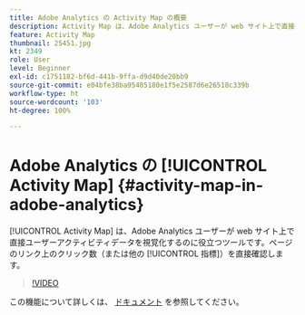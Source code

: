 ```yaml
---
title: Adobe Analytics の Activity Map の概要
description: Activity Map は、Adobe Analytics ユーザーが web サイト上で直接ユーザーアクティビティデータを視覚化するのに役立つツールです。ページのリンク上のクリック数（または他の指標）を直接確認します。
feature: Activity Map
thumbnail: 25451.jpg
kt: 2349
role: User
level: Beginner
exl-id: c1751182-bf6d-441b-9ffa-d9d40de20bb9
source-git-commit: e04bfe38ba95485180e1f5e2587d6e26518c339b
workflow-type: ht
source-wordcount: '103'
ht-degree: 100%

---
```


# Adobe Analytics の [!UICONTROL Activity Map] {#activity-map-in-adobe-analytics}

[!UICONTROL Activity Map] は、Adobe Analytics ユーザーが web サイト上で直接ユーザーアクティビティデータを視覚化するのに役立つツールです。ページのリンク上のクリック数（または他の [!UICONTROL 指標]）を直接確認します。

>[!VIDEO](https://video.tv.adobe.com/v/25451/?quality=12)

この機能について詳しくは、 [ドキュメント](https://experienceleague.adobe.com/docs/analytics/analyze/activity-map/activity-map.html?lang=ja) を参照してください。
